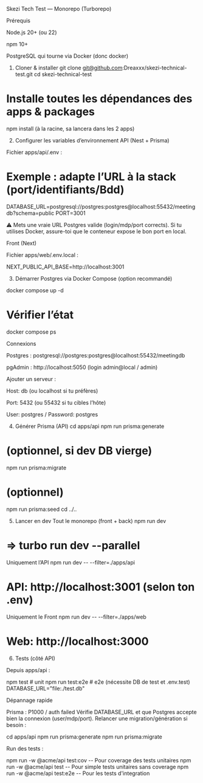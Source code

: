 Skezi Tech Test — Monorepo (Turborepo)

Prérequis

Node.js 20+ (ou 22)

npm 10+

PostgreSQL qui tourne via Docker (donc docker)

1) Cloner & installer
git clone git@github.com:Dreaxxx/skezi-technical-test.git
cd skezi-technical-test

# Installe toutes les dépendances des apps & packages
npm install (à la racine, sa lancera dans les 2 apps)

2) Configurer les variables d’environnement
API (Nest + Prisma)

Fichier apps/api/.env :

# Exemple : adapte l’URL à la stack (port/identifiants/Bdd)
DATABASE_URL=postgresql://postgres:postgres@localhost:55432/meetingdb?schema=public
PORT=3001

⚠️ Mets une vraie URL Postgres valide (login/mdp/port corrects).
Si tu utilises Docker, assure-toi que le conteneur expose le bon port en local.

Front (Next)

Fichier apps/web/.env.local :

NEXT_PUBLIC_API_BASE=http://localhost:3001

3) Démarrer Postgres via Docker Compose (option recommandé)

docker compose up -d
# Vérifier l’état
docker compose ps

Connexions

Postgres : postgresql://postgres:postgres@localhost:55432/meetingdb

pgAdmin : http://localhost:5050
 (login admin@local / admin)

Ajouter un serveur :

Host: db (ou localhost si tu préfères)

Port: 5432 (ou 55432 si tu cibles l’hôte)

User: postgres / Password: postgres

4) Générer Prisma (API)
cd apps/api
npm run prisma:generate
# (optionnel, si dev DB vierge)
npm run prisma:migrate
# (optionnel)
npm run prisma:seed
cd ../..

5) Lancer en dev
Tout le monorepo (front + back)
npm run dev
# => turbo run dev --parallel

Uniquement l’API
npm run dev -- --filter=./apps/api
# API: http://localhost:3001 (selon ton .env)

Uniquement le Front
npm run dev -- --filter=./apps/web
# Web: http://localhost:3000

6) Tests (côté API)

Depuis apps/api :

npm test           # unit
npm run test:e2e   # e2e (nécessite DB de test et .env.test)
DATABASE_URL="file:./test.db"

Dépannage rapide

Prisma : P1000 / auth failed
Vérifie DATABASE_URL et que Postgres accepte bien la connexion (user/mdp/port).
Relancer une migration/génération si besoin :

cd apps/api
npm run prisma:generate
npm run prisma:migrate

Run des tests : 

npm run -w @acme/api test:cov -- Pour coverage des tests unitaires
npm run -w @acme/api test     -- Pour simple tests unitaires sans coverage
npm run -w @acme/api test:e2e -- Pour les tests d'integration